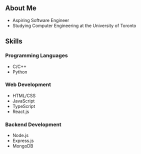## About Me
- Aspiring Software Engineer
- Studying Computer Engineering at the University of Toronto

## Skills
### Programming Languages
- C/C++ 
- Python

### Web Development
- HTML/CSS 
- JavaScript
- TypeScript
- React.js 

### Backend Development
- Node.js 
- Express.js 
- MongoDB 
